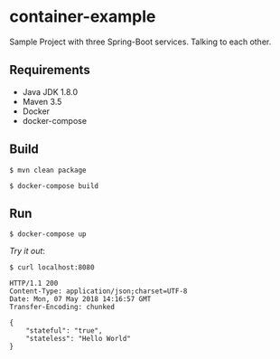 # container-example
Sample Project with three Spring-Boot services. Talking to each other.


## Requirements
* Java JDK 1.8.0
* Maven 3.5
* Docker
* docker-compose


## Build

```
$ mvn clean package

$ docker-compose build
```

## Run

```
$ docker-compose up
```
*Try it out*:

```
$ curl localhost:8080 

HTTP/1.1 200
Content-Type: application/json;charset=UTF-8
Date: Mon, 07 May 2018 14:16:57 GMT
Transfer-Encoding: chunked

{
    "stateful": "true",
    "stateless": "Hello World"
}

```
